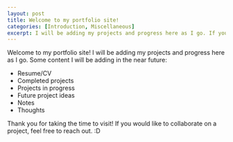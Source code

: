 ```yaml
---
layout: post
title: Welcome to my portfolio site!
categories: [Introduction, Miscellaneous]
excerpt: I will be adding my projects and progress here as I go. If you would like to collaborate on a project, feel free to reach out!
---
```


Welcome to my portfolio site! I will be adding my projects and progress here as I go. Some content I will be adding in the near future:
- Resume/CV
- Completed projects
- Projects in progress
- Future project ideas
- Notes
- Thoughts

Thank you for taking the time to visit! If you would like to collaborate on a project, feel free to reach out. :D